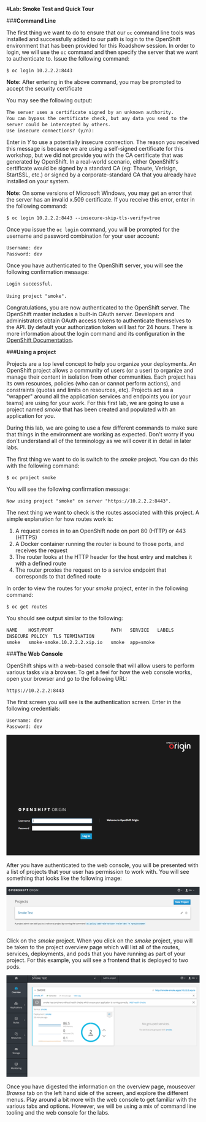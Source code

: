 #**Lab: Smoke Test and Quick Tour**

###**Command Line**

The first thing we want to do to ensure that our `oc` command line tools was
installed and successfully added to our path is login to the OpenShift
environment that has been provided for this Roadshow session.  In
order to login, we will use the `oc` command and then specify the server that we
want to authenticate to.  Issue the following command:

````
$ oc login 10.2.2.2:8443
````

**Note:** After entering in the above command, you may be prompted to accept the
security certificate

You may see the following output:

````
The server uses a certificate signed by an unknown authority.
You can bypass the certificate check, but any data you send to the server could be intercepted by others.
Use insecure connections? (y/n):
````

Enter in *Y* to use a potentially insecure connection.  The reason you received
this message is because we are using a self-signed certificate for this
workshop, but we did not provide you with the CA certificate that was generated
by OpenShift. In a real-world scenario, either OpenShift's certificate would be
signed by a standard CA (eg: Thawte, Verisign, StartSSL, etc.) or signed by a
corporate-standard CA that you already have installed on your system.

**Note:** On some versions of Microsoft Windows, you may get an error that the
server has an invalid x.509 certificate.  If you receive this error, enter in
the following command:

````
$ oc login 10.2.2.2:8443 --insecure-skip-tls-verify=true
````

Once you issue the `oc login` command, you will be prompted for the username and
password combination for your user account:

````
Username: dev
Password: dev
````

Once you have authenticated to the OpenShift server, you will see the
following confirmation message:

````
Login successful.

Using project "smoke".    
````

Congratulations, you are now authenticated to the OpenShift server. The
OpenShift master includes a built-in OAuth server. Developers and administrators
obtain OAuth access tokens to authenticate themselves to the API. By default
your authorization token will last for 24 hours. There is more information about
the login command and its configuration in the [OpenShift 
Documentation](https://docs.openshift.org/latest/cli_reference/get_started_cli.html#basic-setup-and-login).


###**Using a project**

Projects are a top level concept to help you organize your deployments. An
OpenShift project allows a community of users (or a user) to organize and manage
their content in isolation from other communities. Each project has its own
resources, policies (who can or cannot perform actions), and constraints (quotas
and limits on resources, etc). Projects act as a "wrapper" around all the
application services and endpoints you (or your teams) are using for your work.
For this first lab, we are going to use a project named *smoke* that has been
created and populated with an application for you.

During this lab, we are going to use a few different commands to make sure that
things in the environment are working as expected.  Don't worry if you don't
understand all of the terminology as we will cover it in detail in later labs.

The first thing we want to do is switch to the *smoke* project. You
can do this with the following command:

````
$ oc project smoke
````

You will see the following confirmation message:

````
Now using project "smoke" on server "https://10.2.2.2:8443".
````

The next thing we want to check is the routes associated with this project. A
simple explanation for how routes work is:

1. A request comes in to an OpenShift node on port 80 (HTTP) or 443 (HTTPS)
1. A Docker container running the router is bound to those ports, and receives the request
1. The router looks at the HTTP header for the host entry and matches it with a defined route
1. The router proxies the request on to a service endpoint that corresponds to that defined route

In order to view the routes for your *smoke* project, enter in the following command:

````
$ oc get routes
````

You should see output similar to the following:

````
NAME    HOST/PORT                     PATH   SERVICE   LABELS  INSECURE POLICY  TLS TERMINATION
smoke   smoke-smoke.10.2.2.2.xip.io   smoke  app=smoke      
````

###**The Web Console**

OpenShift ships with a web-based console that will allow users to
perform various tasks via a browser.  To get a feel for how the web console
works, open your browser and go to the following URL:

````
https://10.2.2.2:8443
````

The first screen you will see is the authentication screen.  Enter in the following credentials:

````
Username: dev
Password: dev
````

![OpenShift Login Screen](images/v3login.png)

After you have authenticated to the web console, you will be presented with a
list of projects that your user has permission to work with. You will see
something that looks like the following image:

![Web Console](images/webconsole1.png)

Click on the *smoke* project. When you click on the *smoke*
project, you will be taken to the project overview page which will list all of
the routes, services, deployments, and pods that you have running as part of
your project.  For this example, you will see a frontend that is deployed to
two pods.

![Web Console](images/webconsole2.png)

Once you have digested the information on the overview page, mouseover *Browse*
tab on the left hand side of the screen, and explore the different menus. Play
around a bit more with the web console to get familiar with the various tabs and
options.  However, we will be using a mix of command line tooling and the web
console for the labs.
